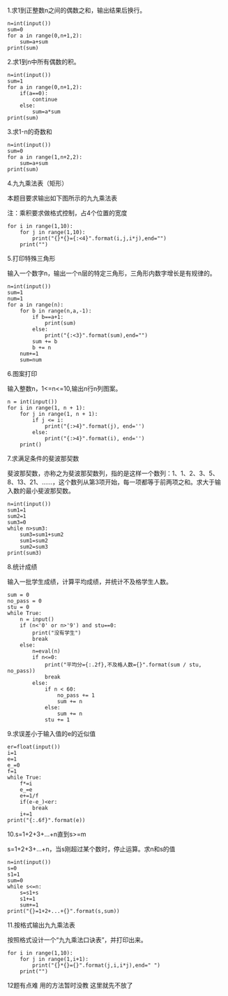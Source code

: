 
1.求1到正整数n之间的偶数之和，输出结果后换行。

```
n=int(input())
sum=0
for a in range(0,n+1,2):
    sum=a+sum
print(sum)
```

2.求1到n中所有偶数的积。

```
n=int(input())
sum=1
for a in range(0,n+1,2):
    if(a==0):
        continue
    else:
        sum=a*sum
print(sum)
```

3.求1-n的奇数和

```
n=int(input())
sum=0
for a in range(1,n+2,2):
    sum=a+sum
print(sum)
```

4.九九乘法表（矩形）

本题目要求输出如下图所示的九九乘法表

注：乘积要求做格式控制，占4个位置的宽度

```
for i in range(1,10):
    for j in range(1,10):
        print("{}*{}={:<4}".format(i,j,i*j),end="")
    print("")
```

5.打印特殊三角形

输入一个数字n，输出一个n层的特定三角形，三角形内数字增长是有规律的。

```
n=int(input())
sum=1
num=1
for a in range(n):
    for b in range(n,a,-1):
        if b==a+1:
            print(sum)
        else:  
            print("{:<3}".format(sum),end="")
        sum += b
        b += n
    num+=1
    sum=num
```

6.图案打印

输入整数n，1<=n<=10,输出n行n列图案。

```
n = int(input())
for i in range(1, n + 1):
    for j in range(1, n + 1):
        if j <= i:
            print("{:>4}".format(j), end='')
        else:
            print("{:>4}".format(i), end='')
    print()
```

7.求满足条件的斐波那契数

斐波那契数，亦称之为斐波那契数列，指的是这样一个数列：1、1、2、3、5、8、13、21、……，这个数列从第3项开始，每一项都等于前两项之和。求大于输入数的最小斐波那契数。

```
n=int(input())
sum1=1
sum2=1
sum3=0
while n>sum3:
    sum3=sum1+sum2
    sum1=sum2
    sum2=sum3
print(sum3)
```

8.统计成绩

输入一批学生成绩，计算平均成绩，并统计不及格学生人数。

```
sum = 0
no_pass = 0
stu = 0
while True:
    n = input()
    if (n<'0' or n>'9') and stu==0:
        print("没有学生")
        break
    else:
        n=eval(n)
        if n<=0:
            print("平均分={:.2f},不及格人数={}".format(sum / stu, no_pass))
            break
        else:
            if n < 60:
                no_pass += 1
                sum += n
            else:
                sum += n
            stu += 1
```

9.求误差小于输入值的e的近似值

```
er=float(input())
i=1
e=1
e_=0
f=1
while True:
    f*=i
    e_=e
    e+=1/f
    if(e-e_)<er:
        break
    i+=1
print("{:.6f}".format(e))
```

10.s=1+2+3+...+n直到s>=m

s=1+2+3+...+n，当s刚超过某个数时，停止运算。求n和s的值

```
n=int(input())
s=0
s1=1
sum=0
while s<=n:
    s=s1+s
    s1+=1
    sum+=1
print("{}=1+2+...+{}".format(s,sum))
```

11.按格式输出九九乘法表

按照格式设计一个“九九乘法口诀表”，并打印出来。

```
for i in range(1,10):
    for j in range(1,i+1):
        print("{}*{}={}".format(j,i,i*j),end=" ")
    print("")
```

12题有点难 用的方法暂时没教 这里就先不放了
